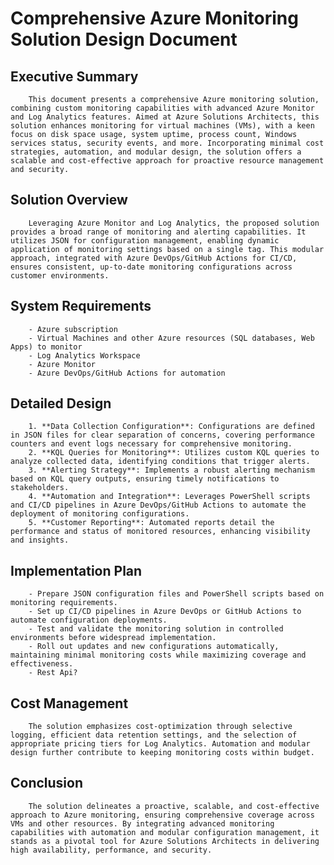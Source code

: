 # Comprehensive Azure Monitoring Solution Design Document

## Executive Summary

        This document presents a comprehensive Azure monitoring solution, combining custom monitoring capabilities with advanced Azure Monitor and Log Analytics features. Aimed at Azure Solutions Architects, this solution enhances monitoring for virtual machines (VMs), with a keen focus on disk space usage, system uptime, process count, Windows services status, security events, and more. Incorporating minimal cost strategies, automation, and modular design, the solution offers a scalable and cost-effective approach for proactive resource management and security.
        

## Solution Overview

        Leveraging Azure Monitor and Log Analytics, the proposed solution provides a broad range of monitoring and alerting capabilities. It utilizes JSON for configuration management, enabling dynamic application of monitoring settings based on a single tag. This modular approach, integrated with Azure DevOps/GitHub Actions for CI/CD, ensures consistent, up-to-date monitoring configurations across customer environments.
        

## System Requirements

        - Azure subscription
        - Virtual Machines and other Azure resources (SQL databases, Web Apps) to monitor
        - Log Analytics Workspace
        - Azure Monitor
        - Azure DevOps/GitHub Actions for automation
        

## Detailed Design

        1. **Data Collection Configuration**: Configurations are defined in JSON files for clear separation of concerns, covering performance counters and event logs necessary for comprehensive monitoring.
        2. **KQL Queries for Monitoring**: Utilizes custom KQL queries to analyze collected data, identifying conditions that trigger alerts.
        3. **Alerting Strategy**: Implements a robust alerting mechanism based on KQL query outputs, ensuring timely notifications to stakeholders.
        4. **Automation and Integration**: Leverages PowerShell scripts and CI/CD pipelines in Azure DevOps/GitHub Actions to automate the deployment of monitoring configurations.
        5. **Customer Reporting**: Automated reports detail the performance and status of monitored resources, enhancing visibility and insights.
        

## Implementation Plan

        - Prepare JSON configuration files and PowerShell scripts based on monitoring requirements.
        - Set up CI/CD pipelines in Azure DevOps or GitHub Actions to automate configuration deployments.
        - Test and validate the monitoring solution in controlled environments before widespread implementation.
        - Roll out updates and new configurations automatically, maintaining minimal monitoring costs while maximizing coverage and effectiveness.
        - Rest Api? 

## Cost Management

        The solution emphasizes cost-optimization through selective logging, efficient data retention settings, and the selection of appropriate pricing tiers for Log Analytics. Automation and modular design further contribute to keeping monitoring costs within budget.
        

## Conclusion

        The solution delineates a proactive, scalable, and cost-effective approach to Azure monitoring, ensuring comprehensive coverage across VMs and other resources. By integrating advanced monitoring capabilities with automation and modular configuration management, it stands as a pivotal tool for Azure Solutions Architects in delivering high availability, performance, and security.
        

